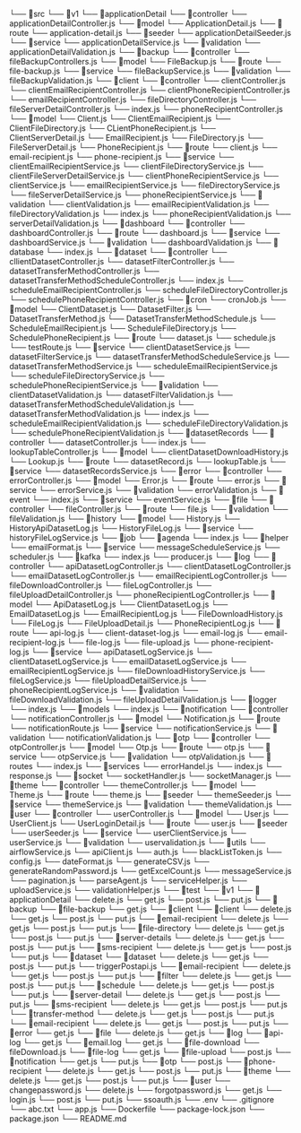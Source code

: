 └── 📁src
        └── 📁v1
            └── 📁applicationDetail
                └── 📁controller
                    └── applicationDetailController.js
                └── 📁model
                    └── ApplicationDetail.js
                └── 📁route
                    └── application-detail.js
                └── 📁seeder
                    └── applicationDetailSeeder.js
                └── 📁service
                    └── applicationDetailService.js
                └── 📁validation
                    └── applicationDetailValidation.js
            └── 📁backup
                └── 📁controller
                    └── fileBackupControllers.js
                └── 📁model
                    └── FileBackup.js
                └── 📁route
                    └── file-backup.js
                └── 📁service
                    └── fileBackupService.js
                └── 📁validation
                    └── fileBackupValidation.js
            └── 📁client
                └── 📁controller
                    └── clientController.js
                    └── clientEmailRecipientController.js
                    └── clientPhoneRecipientController.js
                    └── emailRecipientController.js
                    └── fileDirectoryController.js
                    └── fileServerDetailController.js
                    └── index.js
                    └── phoneRecipientController.js
                └── 📁model
                    └── Client.js
                    └── ClientEmailRecipient.js
                    └── ClientFileDirectory.js
                    └── CLientPhoneRecipient.js
                    └── ClientServerDetail.js
                    └── EmailRecipient.js
                    └── FileDirectory.js
                    └── FileServerDetail.js
                    └── PhoneRecipient.js
                └── 📁route
                    └── client.js
                    └── email-recipient.js
                    └── phone-recipient.js
                └── 📁service
                    └── clientEmailRecipientService.js
                    └── clientFileDirectoryService.js
                    └── clientFileServerDetailService.js
                    └── clientPhoneRecipientService.js
                    └── clientService.js
                    └── emailRecipientService.js
                    └── fileDirectoryService.js
                    └── fileServerDetailService.js
                    └── phoneRecipientService.js
                └── 📁validation
                    └── clientValidation.js
                    └── emailRecipientValidation.js
                    └── fileDirectoryValidation.js
                    └── index.js
                    └── phoneRecipientValidation.js
                    └── serverDetailValidation.js
            └── 📁dashboard
                └── 📁controller
                    └── dashboardController.js
                └── 📁route
                    └── dashboard.js
                └── 📁service
                    └── dashboardService.js
                └── 📁validation
                    └── dashboardValidation.js
            └── 📁database
                └── index.js
            └── 📁dataset
                └── 📁controller
                    └── cllientDatasetController.js
                    └── datasetFilterController.js
                    └── datasetTransferMethodController.js
                    └── datasetTransferMethodScheduleController.js
                    └── index.js
                    └── scheduleEmailRecipientController.js
                    └── scheduleFileDirectoryController.js
                    └── schedulePhoneRecipientController.js
                └── 📁cron
                    └── cronJob.js
                └── 📁model
                    └── ClientDataset.js
                    └── DatasetFilter.js
                    └── DatasetTransferMethod.js
                    └── DatasetTransferMethodSchedule.js
                    └── ScheduleEmailRecipient.js
                    └── ScheduleFileDirectory.js
                    └── SchedulePhoneRecipient.js
                └── 📁route
                    └── dataset.js
                    └── schedule.js
                    └── testRoute.js
                └── 📁service
                    └── clientDatasetService.js
                    └── datasetFilterService.js
                    └── datasetTransferMethodScheduleService.js
                    └── datasetTransferMethodService.js
                    └── scheduleEmailRecipientService.js
                    └── scheduleFileDirectoryService.js
                    └── schedulePhoneRecipientService.js
                └── 📁validation
                    └── clientDatasetValidation.js
                    └── datasetFilterValidation.js
                    └── datasetTransferMethodScheduleValidation.js
                    └── datasetTransferMethodValidation.js
                    └── index.js
                    └── scheduleEmailRecipientValidation.js
                    └── scheduleFileDirectoryValidation.js
                    └── schedulePhoneRecipientValidation.js
            └── 📁datasetRecords
                └── 📁controller
                    └── datasetController.js
                    └── index.js
                    └── lookupTableController.js
                └── 📁model
                    └── clientDatasetDownloadHistory.js
                    └── Lookup.js
                └── 📁route
                    └── datasetRecord.js
                    └── lookupTable.js
                └── 📁service
                    └── datasetRecordsService.js
            └── 📁error
                └── 📁controller
                    └── errorController.js
                └── 📁model
                    └── Error.js
                └── 📁route
                    └── error.js
                └── 📁service
                    └── errorService.js
                └── 📁validation
                    └── errorValidation.js
            └── 📁event
                └── index.js
                └── 📁service
                    └── eventService.js
            └── 📁file
                └── 📁controller
                    └── fileController.js
                └── 📁route
                    └── file.js
                └── 📁validation
                    └── fileValidation.js
            └── 📁history
                └── 📁model
                    └── History.js
                    └── HistoryApiDatasetLog.js
                    └── HistoryFileLog.js
                └── 📁service
                    └── historyFileLogService.js
            └── 📁job
                └── 📁agenda
                    └── index.js
                └── 📁helper
                    └── emailFormat.js
                └── 📁service
                    └── messageScheduleService.js
                    └── scheduler.js
            └── 📁kafka
                └── index.js
                └── producer.js
            └── 📁log
                └── 📁controller
                    └── apiDatasetLogController.js
                    └── clientDatasetLogController.js
                    └── emailDatasetLogController.js
                    └── emailRecipientLogController.js
                    └── fileDownloadController.js
                    └── fileLogController.js
                    └── fileUploadDetailController.js
                    └── phoneRecipientLogController.js
                └── 📁model
                    └── ApiDatasetLog.js
                    └── ClientDatasetLog.js
                    └── EmailDatasetLog.js
                    └── EmailRecipientLog.js
                    └── FileDownloadHistory.js
                    └── FileLog.js
                    └── FileUploadDetail.js
                    └── PhoneRecipientLog.js
                └── 📁route
                    └── api-log.js
                    └── client-dataset-log.js
                    └── email-log.js
                    └── email-recipient-log.js
                    └── file-log.js
                    └── file-upload.js
                    └── phone-recipient-log.js
                └── 📁service
                    └── apiDatasetLogService.js
                    └── clientDatasetLogService.js
                    └── emailDatasetLogService.js
                    └── emailRecipientLogService.js
                    └── fileDownloadHistoryService.js
                    └── fileLogService.js
                    └── fileUploadDetailService.js
                    └── phoneRecipientLogService.js
                └── 📁validation
                    └── fileDownloadValidation.js
                    └── fileUploadDetailValidation.js
            └── 📁logger
                └── index.js
            └── 📁models
                └── index.js
            └── 📁notification
                └── 📁controller
                    └── notificationController.js
                └── 📁model
                    └── Notification.js
                └── 📁route
                    └── notificationRoute.js
                └── 📁service
                    └── notificationService.js
                └── 📁validation
                    └── notificationValidation.js
            └── 📁otp
                └── 📁controller
                    └── otpController.js
                └── 📁model
                    └── Otp.js
                └── 📁route
                    └── otp.js
                └── 📁service
                    └── otpService.js
                └── 📁validation
                    └── otpValidation.js
            └── 📁routes
                └── index.js
            └── 📁services
                └── errorHandel.js
                └── index.js
                └── response.js
            └── 📁socket
                └── socketHandler.js
                └── socketManager.js
            └── 📁theme
                └── 📁controller
                    └── themeController.js
                └── 📁model
                    └── Theme.js
                └── 📁route
                    └── theme.js
                └── 📁seeder
                    └── themeSeeder.js
                └── 📁service
                    └── themeService.js
                └── 📁validation
                    └── themeValidation.js
            └── 📁user
                └── 📁controller
                    └── userController.js
                └── 📁model
                    └── User.js
                    └── UserClient.js
                    └── UserLoginDetail.js
                └── 📁route
                    └── user.js
                └── 📁seeder
                    └── userSeeder.js
                └── 📁service
                    └── userClientService.js
                    └── userService.js
                └── 📁validation
                    └── uservalidation.js
            └── 📁utils
                └── airflowService.js
                └── apiClient.js
                └── auth.js
                └── blackListToken.js
                └── config.js
                └── dateFormat.js
                └── generateCSV.js
                └── generateRandomPassword.js
                └── getExcelCount.js
                └── messageService.js
                └── pagination.js
                └── parseAgent.js
                └── serviceHelper.js
                └── uploadService.js
                └── validationHelper.js
    └── 📁test
        └── 📁v1
            └── 📁applicationDetail
                └── delete.js
                └── get.js
                └── post.js
                └── put.js
            └── 📁backup
                └── 📁file-backup
                    └── get.js
            └── 📁client
                └── 📁client
                    └── delete.js
                    └── get.js
                    └── post.js
                    └── put.js
                └── 📁email-recipient
                    └── delete.js
                    └── get.js
                    └── post.js
                    └── put.js
                └── 📁file-directory
                    └── delete.js
                    └── get.js
                    └── post.js
                    └── put.js
                └── 📁server-details
                    └── delete.js
                    └── get.js
                    └── post.js
                    └── put.js
                └── 📁sms-recipient
                    └── delete.js
                    └── get.js
                    └── post.js
                    └── put.js
            └── 📁dataset
                └── 📁dataset
                    └── delete.js
                    └── get.js
                    └── post.js
                    └── put.js
                    └── triggerPostapi.js
                └── 📁email-recipient
                    └── delete.js
                    └── get.js
                    └── post.js
                    └── put.js
                └── 📁filter
                    └── delete.js
                    └── get.js
                    └── post.js
                    └── put.js
                └── 📁schedule
                    └── delete.js
                    └── get.js
                    └── post.js
                    └── put.js
                └── 📁server-detail
                    └── delete.js
                    └── get.js
                    └── post.js
                    └── put.js
                └── 📁sms-recipient
                    └── delete.js
                    └── get.js
                    └── post.js
                    └── put.js
                └── 📁transfer-method
                    └── delete.js
                    └── get.js
                    └── post.js
                    └── put.js
            └── 📁email-recipient
                └── delete.js
                └── get.js
                └── post.js
                └── put.js
            └── 📁error
                └── get.js
            └── 📁file
                └── delete.js
                └── get.js
            └── 📁log
                └── 📁api-log
                    └── get.js
                └── 📁email.log
                    └── get.js
                └── 📁file-download
                    └── fileDownload.js
                └── 📁file-log
                    └── get.js
                └── 📁file-upload
                    └── post.js
            └── 📁notification
                └── get.js
                └── put.js
            └── 📁otp
                └── post.js
            └── 📁phone-recipient
                └── delete.js
                └── get.js
                └── post.js
                └── put.js
            └── 📁theme
                └── delete.js
                └── get.js
                └── post.js
                └── put.js
            └── 📁user
                └── changepassword.js
                └── delete.js
                └── forgotpassword.js
                └── get.js
                └── login.js
                └── post.js
                └── put.js
                └── ssoauth.js
    └── .env
    └── .gitignore
    └── abc.txt
    └── app.js
    └── Dockerfile
    └── package-lock.json
    └── package.json
    └── README.md
